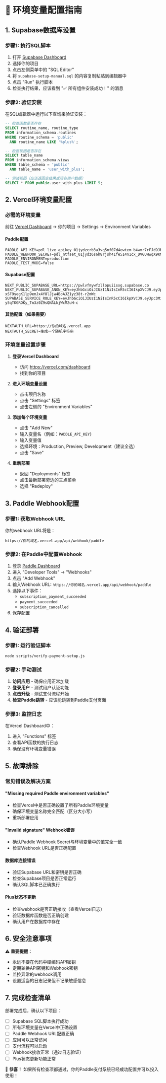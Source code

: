 # 🔐 环境变量配置指南

## 1. Supabase数据库设置

### 步骤1: 执行SQL脚本
1. 打开 [Supabase Dashboard](https://supabase.com/dashboard)
2. 选择你的项目
3. 点击左侧菜单中的 "SQL Editor"
4. 将 `supabase-setup-manual.sql` 的内容复制粘贴到编辑器中
5. 点击 "Run" 执行脚本
6. 检查执行结果，应该看到 "✅ 所有组件安装成功！" 的消息

### 步骤2: 验证安装
在SQL编辑器中运行以下查询来验证安装：

```sql
-- 检查函数是否存在
SELECT routine_name, routine_type 
FROM information_schema.routines 
WHERE routine_schema = 'public' 
  AND routine_name LIKE '%plus%';

-- 检查视图是否存在
SELECT table_name 
FROM information_schema.views 
WHERE table_schema = 'public' 
  AND table_name = 'user_with_plus';

-- 测试视图（应该返回空结果或现有用户数据）
SELECT * FROM public.user_with_plus LIMIT 5;
```

## 2. Vercel环境变量配置

### 必需的环境变量

前往 [Vercel Dashboard](https://vercel.com/dashboard) → 你的项目 → Settings → Environment Variables

#### Paddle配置
```
PADDLE_API_KEY=pdl_live_apikey_01jydzcrb3a3vq5nf07d4ewtem_b4wmr7rFJd9JbwxVaHmaJQ_AV4
PADDLE_WEBHOOK_SECRET=pdl_ntfset_01jydz6s6h8rjsh41fe514n1cx_DVGUHwqX9KMi055o49BN8IIt7027tIJP
PADDLE_ENVIRONMENT=production
PADDLE_TEST_MODE=false
```

#### Supabase配置
```
NEXT_PUBLIC_SUPABASE_URL=https://pwlvfmywfzllopuiisxg.supabase.co
NEXT_PUBLIC_SUPABASE_ANON_KEY=eyJhbGciOiJIUzI1NiIsInR5cCI6IkpXVCJ9.eyJpc3MiOiJzdXBhYmFzZSIsInJlZiI6InB3bHZmbXl3ZnpsbG9wdWlpc3hnIiwicm9sZSI6ImFub24iLCJpYXQiOjE3NDkxOTc4OTUsImV4cCI6MjA2NDc3Mzg5NX0.g-xSF9yegK1lp9emJx4YOlJjw4BoAJZ1yz38t-r2mWc
SUPABASE_SERVICE_ROLE_KEY=eyJhbGciOiJIUzI1NiIsInR5cCI6IkpXVCJ9.eyJpc3MiOiJzdXBhYmFzZSIsInJlZiI6InB3bHZmbXl3ZnpsbG9wdWlpc3hnIiwicm9sZSI6InNlcnZpY2Vfcm9sZSIsImlhdCI6MTc0OTE5Nzg5NSwiZXhwIjoyMDY0NzczODk1fQ.vUpXVr8l0-y5qTKGROKy_Tn3z0Z9sQNALkjWcMZuH-c
```

#### 其他配置（如果需要）
```
NEXTAUTH_URL=https://你的域名.vercel.app
NEXTAUTH_SECRET=生成一个随机字符串
```

### 环境变量设置步骤

1. **登录Vercel Dashboard**
   - 访问 https://vercel.com/dashboard
   - 找到你的项目

2. **进入环境变量设置**
   - 点击项目名称
   - 点击 "Settings" 标签
   - 点击左侧的 "Environment Variables"

3. **添加每个环境变量**
   - 点击 "Add New"
   - 输入变量名（例如：`PADDLE_API_KEY`）
   - 输入变量值
   - 选择环境：Production, Preview, Development（建议全选）
   - 点击 "Save"

4. **重新部署**
   - 返回 "Deployments" 标签
   - 点击最新部署旁边的三点菜单
   - 选择 "Redeploy"

## 3. Paddle Webhook配置

### 步骤1: 获取Webhook URL
你的webhook URL将是：
```
https://你的域名.vercel.app/api/webhook/paddle
```

### 步骤2: 在Paddle中配置Webhook
1. 登录 [Paddle Dashboard](https://vendors.paddle.com/)
2. 进入 "Developer Tools" → "Webhooks"
3. 点击 "Add Webhook"
4. 输入Webhook URL: `https://你的域名.vercel.app/api/webhook/paddle`
5. 选择以下事件：
   - `subscription_payment_succeeded`
   - `payment_succeeded`
   - `subscription_cancelled`
6. 保存配置

## 4. 验证部署

### 步骤1: 运行验证脚本
```bash
node scripts/verify-payment-setup.js
```

### 步骤2: 手动测试
1. **访问应用** - 确保应用正常加载
2. **登录用户** - 测试用户认证功能
3. **点击升级** - 测试支付流程开始
4. **检查Paddle跳转** - 应该能跳转到Paddle支付页面

### 步骤3: 监控日志
在Vercel Dashboard中：
1. 进入 "Functions" 标签
2. 查看API函数的执行日志
3. 确保没有环境变量错误

## 5. 故障排除

### 常见错误及解决方案

#### "Missing required Paddle environment variables"
- 检查Vercel中是否正确设置了所有Paddle环境变量
- 确保环境变量名称完全匹配（区分大小写）
- 重新部署应用

#### "Invalid signature" Webhook错误
- 确认Paddle Webhook Secret与环境变量中的值完全一致
- 检查Webhook URL是否正确配置

#### 数据库连接错误
- 验证Supabase URL和密钥是否正确
- 检查Supabase项目是否正常运行
- 确认SQL脚本已正确执行

#### Plus状态不更新
- 检查webhook是否正确接收（查看Vercel日志）
- 验证数据库函数是否正确创建
- 确认用户在数据库中存在

## 6. 安全注意事项

⚠️ **重要提醒**：
- 永远不要在代码中硬编码API密钥
- 定期轮换API密钥和Webhook密钥
- 监控异常的webhook调用
- 设置适当的日志记录但不记录敏感信息

## 7. 完成检查清单

部署完成后，确认以下项目：

- [ ] Supabase SQL脚本执行成功
- [ ] 所有环境变量在Vercel中正确设置
- [ ] Paddle Webhook URL配置正确
- [ ] 应用可以正常访问
- [ ] 支付流程可以启动
- [ ] Webhook接收正常（通过日志验证）
- [ ] Plus状态更新功能正常

🎉 **恭喜！** 如果所有检查项都通过，你的Paddle支付系统已经成功配置并可以投入使用！